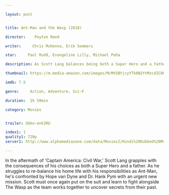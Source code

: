 ```yaml
---

layout: post


title: Ant-Man and the Wasp (2018)

director:    Peyton Reed

writer:     Chris McKenna, Erik Sommers

star:     Paul Rudd, Evangeline Lilly, Michael Peña 

description: As Scott Lang balances being both a Super Hero and a father, Hope van Dyne and Dr. Hank Pym present an urgent new mission that finds the Ant-Man fighting alongside The Wasp to uncover secrets from their past.

thumbnail: https://m.media-amazon.com/images/M/MV5BYjcyYTk0N2YtMzc4ZC00Y2E0LWFkNDgtNjE1MzZmMGE1YjY1XkEyXkFqcGdeQXVyMTMxODk2OTU@._V1_UX182_CR0,0,182,268_AL__QL50.jpg

imdb: 7.5

genre:     Action, Adventure, Sci-F

duration:  1h 58min

category: Movies


trailer: UUkn-enk2RU

index1: 1
quality1: 720p
server1: http://www.alphamediazone.com/data/Movies2/Hindi%20Dubbed%20Movies/2018/Ant.Man.and.the.Wasp.2018.x264.Dual.Audio.Hindi.mkv.MP4

---
```


In the aftermath of 'Captain America: Civil War,' Scott Lang grapples with the consequences of his choices as both a Super Hero and a father. As he struggles to re-balance his home life with his responsibilities as Ant-Man, he's confronted by Hope van Dyne and Dr. Hank Pym with an urgent new mission. Scott must once again put on the suit and learn to fight alongside The Wasp as the team works together to uncover secrets from their past.
